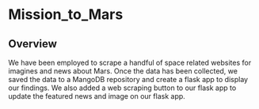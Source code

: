 # Mission_to_Mars

## Overview

We have been employed to scrape a handful of space related websites for imagines and news about Mars. Once the data has been collected, we saved the data to a MangoDB repository and create a flask app to display our findings. We also added a web scraping button to our flask app to update the featured news and image on our flask app.
